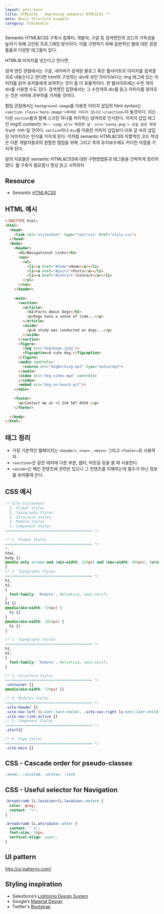 ```yaml
---
layout: post-base
title: HTML&CSS - Improving semantic HTML&CSS **
meta: Basic Structure example
category: htmlAndCss
---
```

Semantic HTML&CSS 구축시 컴퓨터, 개발자, 구글 등 검색엔진의 코드의 가독성을 높이기 위해 고안된 프로그래밍 방식이다. 이를 구현하기 위해 일반적인 웹에 대한 권장 틀들과 다양한 태그들이 있다.

HTML에 이미지를 넣는다고 한다면,


검색 엔진 관점에서는 구글, 네이버가 검색된 블로그 혹은 웹사이트의 이미지를 검색결과로 내놓는다고 한다면 html의 구성하는 div에 섞인 이미지보다는 img 태그에 있는 이미지를 읽어 유저들에게 보여주는 것이 좀 더 효율적이다. 한 웹사이트에는 수천 개의 div를 사용할 수도 있다. 검색엔진 입장에서는 그 수천개의 div를 읽고 이미지를 찾아오는 것은 서버에 과부하를 가져올 것이다.


협업 관점에서는 `background-image`를 이용한 이미지 삽입의 html syntax는 `<section class='hero-image'>히어로 이미지 입니다.</section>`이 될것이다. 이는 다른 `section`들과 함께 스크린 하나를 차지하는 덩어리로 인식된다. 이미지 삽입 태그인 img의 context는 `와~~ <img alt='화창한 날' src='sunny.png'> 오늘 같은 화창한날엔 라면!`일 것이다. `section`이나 `div`를 이용한 이미지 삽입보다 더욱 글 속의 삽입된 이미지라는 인식을 가지게 된다. 이처럼 semantic HTML&CSS 지향적인 코드 작성은 다른 개발자들과의 원할한 협업을 위해 그리고 후의 유지보수에도 커다란 이점을 가지게 된다.

밑의 자료들은 semantic HTML&CSS에 대한 구현방법론과 태그들을 간략하게 정리하였다. 웹 구축이 필요할시 항상 읽고 시작하자

## Resource
* Semantic [HTML](https://www.internetingishard.com/html-and-css/semantic-html/)&[CSS](https://css-tricks.com/semantic-class-names/)


## HTML 예시
```html
<!DOCTYPE html>
<html>
  <head>
    <link rel="stylesheet" type="text/css" href="style.css">
  </head>
  <body>
    <header>
      <h1>Navigational Links</h1>
      <nav>
        <ul>
          <li><a href="#home">Home</a></li>
          <li><a href="#posts">Posts</a></li>
          <li><a href="#contact">Contact</a></li>
        </ul>
      </nav>
    </header>
    
    <main>
      <section>
        <article>
          <h2>Facts About Dogs</h2>
          <p>Dogs have a sense of time...</p>
        </article>
        <aside>
          <p>A study was conducted on dogs...</p> 
        </aside>
      </section> 
      <figure>
        <img src="dogimage.jpeg"/>
        <figcaption>A cute dog.</figcaption>
      </figure>  
      <audio controls>
        <source src="dogBarking.mp3" type="audio/mp3">
      </audio> 
      <video src="dog-video.mp4" controls>
      </video>
      <embed src="dog-on-beach.gif"/>
    </main>
    
    <footer>
      <p>Contact me at +1 234 567 8910 </p>
    </footer>
              
  </body>
</html>
```
## 태그 정리
* 가장 기본적인 웹페이지는 `<header>`, `<nav>` , `<main>` 그리고 `<footer>`로 사용하자.
* `<section>`은 같은 테마에 다른 부분, 챕터, 머릿글 등을 쓸 때 사용한다.
* `<aside>`는 메인 컨텐츠에 관련은 있으나 그 컨텐츠를 이해하는데 필수가 아닌 정보를 보여줄때 쓴다.

## CSS 예시
```css
/* Site Stylesheet
  1. Global Styles
  2. Typography Styles
  3. Structure Styles
  4. Module Styles
  5. Component Styles
======================================== */

/* 1. Global Styles
======================================== */
*,
html,
body {}
@media only screen and (min-width: 320px) and (max-width: 480px), (orientation: portrait) {
}
/* 2. Typography Styles
======================================== */
h1,
h2,
{
  font-family: 'Roboto', Helvetica, sans-serif;
}
h1 {}
@media(min-width: 720px) {
  h1 {}
}
@media(min-width: 1024px) {
  h1 {}
}

/* 2. Typography Styles
======================================== */
h1,
h2,
{
  font-family: 'Roboto', Helvetica, sans-serif;
}

/* 3. Structure Styles
======================================== */
.container {}
@media(min-width: 720px) {}

/* 4. Modules Styles
======================================== */
.site-header {}
.site-nav-left li:not(:last-child), .site-nav-right li:not(:last-child), .site-nav-mobile li:not(:last-child) {}
.site-nav-link.active {}
/* 5. Component Styles
======================================== */
.alert{}

/* 6. Page Styles
======================================== */
.site-main {}
```
## CSS - Cascade order for pseudo-classes
```css
:hover, :visited, :active, :link
```
## CSS - Useful selector for Navigation
```css
.breadcrumb li.location+li.location::before {
  color: gray;
  content: ">";
}

.breadcrumb li.attribute::after {
  content: " x";
  font-size: 10px;
  vertical-align: super;
}
```
## UI pattern
http://ui-patterns.com/

## Styling inspiration
* Salesforce’s [Lightning Design System](https://www.lightningdesignsystem.com/utilities/text/)
* Google’s [Material Design](https://material.io/design/)
* Twitter's [Bootstrap](https://getbootstrap.com/docs/4.0/components/buttons/)